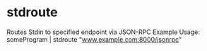 # stdroute
Routes Stdin to specified endpoint via JSON-RPC
Example Usage:
  someProgram | stdroute "www.example.com:8000/jsonrpc"
